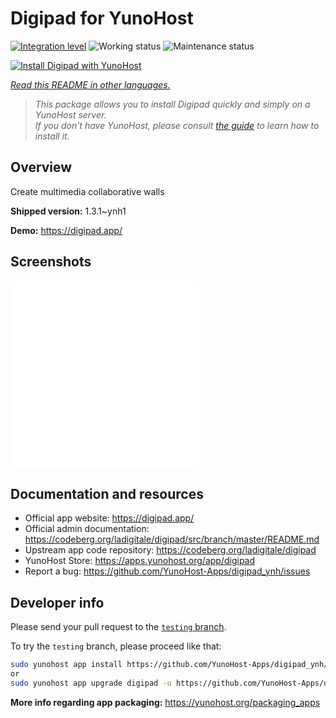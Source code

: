 <!--
N.B.: This README was automatically generated by <https://github.com/YunoHost/apps/tree/master/tools/readme_generator>
It shall NOT be edited by hand.
-->

# Digipad for YunoHost

[![Integration level](https://dash.yunohost.org/integration/digipad.svg)](https://ci-apps.yunohost.org/ci/apps/digipad/) ![Working status](https://ci-apps.yunohost.org/ci/badges/digipad.status.svg) ![Maintenance status](https://ci-apps.yunohost.org/ci/badges/digipad.maintain.svg)

[![Install Digipad with YunoHost](https://install-app.yunohost.org/install-with-yunohost.svg)](https://install-app.yunohost.org/?app=digipad)

*[Read this README in other languages.](./ALL_README.md)*

> *This package allows you to install Digipad quickly and simply on a YunoHost server.*  
> *If you don't have YunoHost, please consult [the guide](https://yunohost.org/install) to learn how to install it.*

## Overview

Create multimedia collaborative walls

**Shipped version:** 1.3.1~ynh1

**Demo:** <https://digipad.app/>

## Screenshots

![Screenshot of Digipad](./doc/screenshots/POST_INSTALL.md)
![Screenshot of Digipad](./doc/screenshots/POST_INSTALL_fr.md)

## Documentation and resources

- Official app website: <https://digipad.app/>
- Official admin documentation: <https://codeberg.org/ladigitale/digipad/src/branch/master/README.md>
- Upstream app code repository: <https://codeberg.org/ladigitale/digipad>
- YunoHost Store: <https://apps.yunohost.org/app/digipad>
- Report a bug: <https://github.com/YunoHost-Apps/digipad_ynh/issues>

## Developer info

Please send your pull request to the [`testing` branch](https://github.com/YunoHost-Apps/digipad_ynh/tree/testing).

To try the `testing` branch, please proceed like that:

```bash
sudo yunohost app install https://github.com/YunoHost-Apps/digipad_ynh/tree/testing --debug
or
sudo yunohost app upgrade digipad -u https://github.com/YunoHost-Apps/digipad_ynh/tree/testing --debug
```

**More info regarding app packaging:** <https://yunohost.org/packaging_apps>
